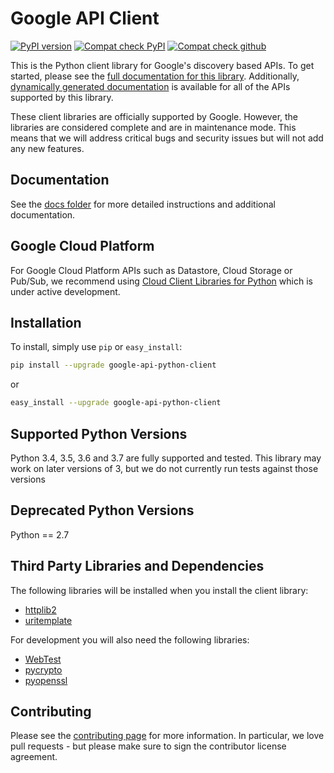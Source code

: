 # Google API Client

[![PyPI version](https://badge.fury.io/py/google-api-python-client.svg)](https://badge.fury.io/py/google-api-python-client)
[![Compat check PyPI](https://python-compatibility-tools.appspot.com/one_badge_image?package=google-api-python-client)](https://python-compatibility-tools.appspot.com/one_badge_target?package=google-api-python-client)
[![Compat check github](https://python-compatibility-tools.appspot.com/one_badge_image?package=git%2Bgit%3A//github.com/googleapis/google-api-python-client.git)](https://python-compatibility-tools.appspot.com/one_badge_target?package=git%2Bgit%3A//github.com/googleapis/google-api-python-client.git)

This is the Python client library for Google's discovery based APIs. To get started, please see the [full documentation for this library](https://developers.google.com/api-client-library/python/). Additionally, [dynamically generated documentation](http://google.github.io/google-api-python-client/docs/epy/index.html) is available for all of the APIs supported by this library.

These client libraries are officially supported by Google.  However, the libraries are considered complete and are in maintenance mode. This means that we will address critical bugs and security issues but will not add any new features.

## Documentation

See the [docs folder](docs/README.md) for more detailed instructions and additional documentation.

## Google Cloud Platform

For Google Cloud Platform APIs such as Datastore, Cloud Storage or Pub/Sub, we recommend using [Cloud Client Libraries for Python](https://github.com/GoogleCloudPlatform/google-cloud-python) which is under active development.

## Installation

To install, simply use `pip` or `easy_install`:

```bash
pip install --upgrade google-api-python-client
```

or

```bash
easy_install --upgrade google-api-python-client
```

## Supported Python Versions

Python 3.4, 3.5, 3.6 and 3.7 are fully supported and tested. This library may work on later versions of 3, but we do not currently run tests against those versions

## Deprecated Python Versions

Python == 2.7

## Third Party Libraries and Dependencies

The following libraries will be installed when you install the client library:
* [httplib2](https://github.com/httplib2/httplib2)
* [uritemplate](https://github.com/sigmavirus24/uritemplate)

For development you will also need the following libraries:
* [WebTest](http://webtest.pythonpaste.org/en/latest/index.html)
* [pycrypto](https://pypi.python.org/pypi/pycrypto)
* [pyopenssl](https://pypi.python.org/pypi/pyOpenSSL)

## Contributing

Please see the [contributing page](http://google.github.io/google-api-python-client/contributing.html) for more information. In particular, we love pull requests - but please make sure to sign the contributor license agreement.
